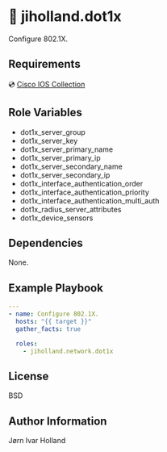 🔐 jiholland.dot1x
===================

Configure 802.1X.

Requirements
------------

💿 [Cisco IOS Collection](https://galaxy.ansible.com/cisco/ios)

Role Variables
--------------

- dot1x\_server\_group
- dot1x\_server\_key
- dot1x\_server\_primary\_name
- dot1x\_server\_primary\_ip
- dot1x\_server\_secondary\_name
- dot1x\_server\_secondary\_ip
- dot1x\_interface\_authentication\_order
- dot1x\_interface\_authentication\_priority
- dot1x\_interface\_authentication\_multi\_auth
- dot1x\_radius\_server\_attributes
- dot1x\_device\_sensors

Dependencies
------------

None.

Example Playbook
----------------
```YAML
---
- name: Configure 802.1X.
  hosts: "{{ target }}"
  gather_facts: true

  roles:
    - jiholland.network.dot1x
```
License
-------

BSD

Author Information
------------------

Jørn Ivar Holland
